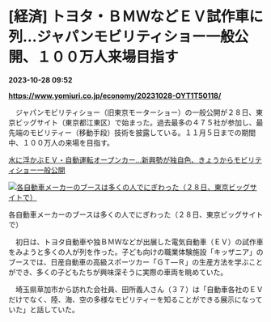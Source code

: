 # [経済] トヨタ・ＢＭＷなどＥＶ試作車に列…ジャパンモビリティショー一般公開、１００万人来場目指す

**2023-10-28 09:52**

**https://www.yomiuri.co.jp/economy/20231028-OYT1T50118/**

　ジャパンモビリティショー（旧東京モーターショー）の一般公開が２８日、東京ビッグサイト（東京都江東区）で始まった。過去最多の４７５社が参加し、最先端のモビリティー（移動手段）技術を披露している。１１月５日までの期間中、１００万人の来場を目指す。

[水に浮かぶＥＶ・自動運転オープンカー…新興勢が独自色、きょうからモビリティショー一般公開](https://www.yomiuri.co.jp/economy/20231027-OYT1T50494/)

[![各自動車メーカーのブースは多くの人でにぎわった（２８日、東京ビッグサイトで）](https://www.yomiuri.co.jp/media/2023/10/20231028-OYT1I50094-1.jpg)](https://www.yomiuri.co.jp/pluralphoto/20231028-OYT1I50094/)

各自動車メーカーのブースは多くの人でにぎわった（２８日、東京ビッグサイトで）

　初日は、トヨタ自動車や独ＢＭＷなどが出展した電気自動車（ＥＶ）の試作車をみようと多くの人が列を作った。子ども向けの職業体験施設「キッザニア」のブースでは、日産自動車の高級スポーツカー「ＧＴ―Ｒ」の生産方法を学ぶことができ、多くの子どもたちが興味深そうに実際の車両を眺めていた。

　埼玉県草加市から訪れた会社員、田所義人さん（３７）は「自動車各社のＥＶだけでなく、陸、海、空の多様なモビリティーを知ることができる展示になっていた」と話していた。